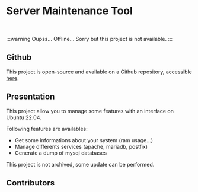 <script setup>
import { VPTeamMembers } from 'vitepress/theme'

const additionalsMembers = []

const members = [
	...additionalsMembers,
  {
		avatar: "https://github.com/AlxisHenry.png",
		name: "Alexis Henry",
		title: "Contributor",
		links: [
			{ icon: "github", link: "https://github.com/Alxishenry" },
			{
				icon: "linkedin",
				link: "https://www.linkedin.com/in/alexishenry03",
			},
  	],
  },
];

</script>

# Server Maintenance Tool <Badge type="tip" text="v1.0.0" />

<br>

:::warning Oupss... 
Offline... Sorry but this project is not available.
:::

## Github

This project is open-source and available on a Github repository, accessible [here](https://github.com/AlxisHenry/server-maintenance). 

## Presentation

This project allow you to manage some features with an interface on Ubuntu 22.04.

Following features are availables:

- Get some informations about your system (ram usage...)
- Manage differents services (apache, mariadb, postfix)
- Generate a dump of mysql databases

This project is not archived, some update can be performed.

## Contributors

<VPTeamMembers size="medium" :members="members" />
